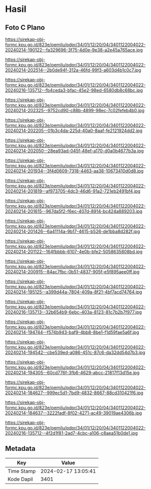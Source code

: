 # Hasil

## Foto C Plano

https://sirekap-obj-formc.kpu.go.id/823e/pemilu/pdpr/34/01/12/20/04/3401122004022-20240214-190122--fa329696-3f75-4d0e-9e38-a2e45a765ace.jpg

https://sirekap-obj-formc.kpu.go.id/823e/pemilu/pdpr/34/01/12/20/04/3401122004022-20240214-202514--2b0de94f-312a-46fd-99f3-a603d4b1c0c7.jpg

https://sirekap-obj-formc.kpu.go.id/823e/pemilu/pdpr/34/01/12/20/04/3401122004022-20240216-135712--fb4ceda3-bfac-45e2-98ed-6580db8c68bc.jpg

https://sirekap-obj-formc.kpu.go.id/823e/pemilu/pdpr/34/01/12/20/04/3401122004022-20240214-202325--9752cd90-c88b-4899-98ec-7c02fefeb4b0.jpg

https://sirekap-obj-formc.kpu.go.id/823e/pemilu/pdpr/34/01/12/20/04/3401122004022-20240214-202205--01b3c4da-225d-40a0-8aaf-fe2121924dd2.jpg

https://sirekap-obj-formc.kpu.go.id/823e/pemilu/pdpr/34/01/12/20/04/3401122004022-20240214-202050--28ea93ad-045f-48ef-a170-d0a0b4677b3a.jpg

https://sirekap-obj-formc.kpu.go.id/823e/pemilu/pdpr/34/01/12/20/04/3401122004022-20240214-201934--3f4d0609-7318-4463-aa38-10673410d0d8.jpg

https://sirekap-obj-formc.kpu.go.id/823e/pemilu/pdpr/34/01/12/20/04/3401122004022-20240214-201819--af973705-4dc3-46d6-91a2-721eb2491bf4.jpg

https://sirekap-obj-formc.kpu.go.id/823e/pemilu/pdpr/34/01/12/20/04/3401122004022-20240214-201615--967da5f2-f6ec-407d-8914-bc424a889203.jpg

https://sirekap-obj-formc.kpu.go.id/823e/pemilu/pdpr/34/01/12/20/04/3401122004022-20240214-201426--6a41114a-9b17-4615-b526-de1bba8d282f.jpg

https://sirekap-obj-formc.kpu.go.id/823e/pemilu/pdpr/34/01/12/20/04/3401122004022-20240214-201122--164fbbbb-6107-4e0b-bfe2-5058635808bd.jpg

https://sirekap-obj-formc.kpu.go.id/823e/pemilu/pdpr/34/01/12/20/04/3401122004022-20240214-200915--84ac7fbc-0b51-4837-905f-e5f895aee0ff.jpg

https://sirekap-obj-formc.kpu.go.id/823e/pemilu/pdpr/34/01/12/20/04/3401122004022-20240214-195125--a399d44a-7804-409a-8f21-4bf7acd74764.jpg

https://sirekap-obj-formc.kpu.go.id/823e/pemilu/pdpr/34/01/12/20/04/3401122004022-20240216-135713--32b654b9-6ebc-403a-8123-81c7b2b7f977.jpg

https://sirekap-obj-formc.kpu.go.id/823e/pemilu/pdpr/34/01/12/20/04/3401122004022-20240214-194744--f574b943-baf9-4bb8-8be1-f1d59fae5a6f.jpg

https://sirekap-obj-formc.kpu.go.id/823e/pemilu/pdpr/34/01/12/20/04/3401122004022-20240214-194542--cbe539ed-a086-451c-87c6-da32dd54d7b3.jpg

https://sirekap-obj-formc.kpu.go.id/823e/pemilu/pdpr/34/01/12/20/04/3401122004022-20240214-194305--60cd776f-3fb6-4629-abcc-21817f13d15e.jpg

https://sirekap-obj-formc.kpu.go.id/823e/pemilu/pdpr/34/01/12/20/04/3401122004022-20240214-184627--999ec5d1-7bd9-4832-8667-88cd310421f6.jpg

https://sirekap-obj-formc.kpu.go.id/823e/pemilu/pdpr/34/01/12/20/04/3401122004022-20240214-184637--3222fadf-8f02-4271-ac49-39019ae4306b.jpg

https://sirekap-obj-formc.kpu.go.id/823e/pemilu/pdpr/34/01/12/20/04/3401122004022-20240216-135712--4f2d1f81-2ad7-4cbc-a106-c8aea51b0de1.jpg


## Metadata

| Key        | Value               |
| ---------- | ------------------- |
| Time Stamp | 2024-02-17 13:05:41 |
| Kode Dapil | 3401                |



